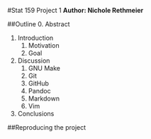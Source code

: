 #Stat 159 Project 1 
**Author: Nichole Rethmeier**

##Outline 
0. Abstract 
1. Introduction
    1. Motivation
    2. Goal
2. Discussion
    1. GNU Make 
    2. Git 
    3. GitHub 
    4. Pandoc 
    5. Markdown 
    6. Vim 
3. Conclusions 

##Reproducing the project
